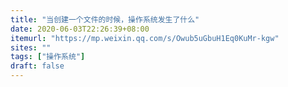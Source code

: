 ```yaml
---
title: "当创建一个文件的时候，操作系统发生了什么"
date: 2020-06-03T22:26:39+08:00
itemurl: "https://mp.weixin.qq.com/s/Owub5uGbuH1Eq0KuMr-kgw"
sites: ""
tags: ["操作系统"]
draft: false
---
```


